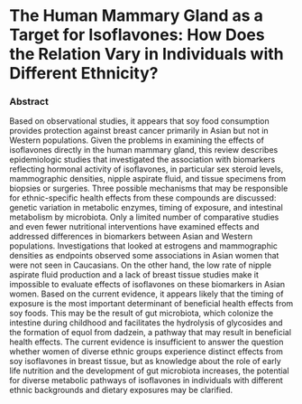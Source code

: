 # The Human Mammary Gland as a Target for Isoflavones: How Does the Relation Vary in Individuals with Different Ethnicity?

### Abstract

Based on observational studies, it appears that soy food consumption provides protection against breast cancer primarily in Asian but not in Western populations. Given the problems in examining the effects of isoflavones directly in the human mammary gland, this review describes epidemiologic studies that investigated the association with biomarkers reflecting hormonal activity of isoflavones, in particular sex steroid levels, mammographic densities, nipple aspirate fluid, and tissue specimens from biopsies or surgeries. Three possible mechanisms that may be responsible for ethnic-specific health effects from these compounds are discussed: genetic variation in metabolic enzymes, timing of exposure, and intestinal metabolism by microbiota. Only a limited number of comparative studies and even fewer nutritional interventions have examined effects and addressed differences in biomarkers between Asian and Western populations. Investigations that looked at estrogens and mammographic densities as endpoints observed some associations in Asian women that were not seen in Caucasians. On the other hand, the low rate of nipple aspirate fluid production and a lack of breast tissue studies make it impossible to evaluate effects of isoflavones on these biomarkers in Asian women. Based on the current evidence, it appears likely that the timing of exposure is the most important determinant of beneficial health effects from soy foods. This may be the result of gut microbiota, which colonize the intestine during childhood and facilitates the hydrolysis of glycosides and the formation of equol from dadzein, a pathway that may result in beneficial health effects. The current evidence is insufficient to answer the question whether women of diverse ethnic groups experience distinct effects from soy isoflavones in breast tissue, but as knowledge about the role of early life nutrition and the development of gut microbiota increases, the potential for diverse metabolic pathways of isoflavones in individuals with different ethnic backgrounds and dietary exposures may be clarified.